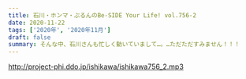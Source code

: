 ```yaml
---
title: 石川・ホンマ・ぶるんのBe-SIDE Your Life! vol.756-2
date: 2020-11-22
tags: ['2020年', '2020年11月']
draft: false
summary: そんな中、石川さんも忙しく動いていまして…。…ただただすみません！！！
---
```


http://project-phi.ddo.jp/ishikawa/ishikawa756_2.mp3
